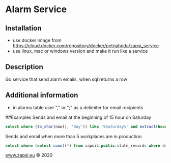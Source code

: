 # Alarm Service


## Installation
* use docker image from https://cloud.docker.com/repository/docker/petrjahoda/zapsi_service
* use linux, mac or windows version and make it run like a service

## Description
Go service that send alarm emails, when sql returns a row

## Additional information
* in alarms table user "," or ";" as a delimiter for email recipients


##Examples
Sends and email at the beginning of 15 hour on Saturday
```sql
select where (to_char(now(), 'Day')) like '%Saturday%' and extract(hour from now()) = 15;
```

Sends and email when more than 5 workplaces are in production
```sql
select where (select count(*) from zapsi4.public.state_records where date_time_end is null and state_id=1) > 5;
```    
www.zapsi.eu © 2020
